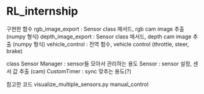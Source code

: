 # RL_internship


구현한 함수
rgb_image_export : Sensor class 매서드, rgb cam image 추출 (numpy 형식)
depth_image_export : Sensor class 매서드, depth cam image 추출 (numpy 형식)
vehicle_control : 전역 함수, vehicle control (throttle, steer, brake)

class
Sensor Manager : sensor들 모아서 관리하는 용도
Sensor : sensor 설정, 센서 값 추출 (cam)
CustomTimer : sync 맞추는 용도(?)

참고한 코드
visualize_multiple_sensors.py
manual_control
